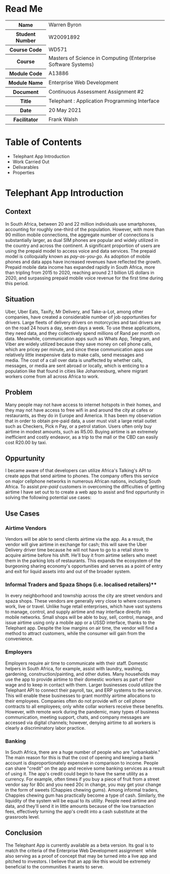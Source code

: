 # Read Me

<table>
   <tbody>
      <tr>
         <th>
            Name
         </th>
         <td>
            Warren Byron
         </td>
      </tr>
      <tr>
         <th>
            Student Number
         </th>
         <td>
            W20091892
         </td>
      </tr>
      <tr>
         <th>
            Course Code
         </th>
         <td>
            WD571
         </td>
      </tr>
      <tr>
         <th>
            Course
         </th>
         <td>
            Masters of Science in Computing (Enterprise Software Systems)
         </td>
      </tr>
      <tr>
         <th>
            Module Code
         </th>
         <td>
            A13886
         </td>
      </tr>
      <tr>
         <th>
            Module Name
         </th>
         <td>
            Enterprise Web Development
         </td>
      </tr>
      <tr>
         <th>
            Document
         </th>
         <td>
            Continuous Assessment Assignment #2
         </td>
      </tr>
      <tr>
         <th>
            Title
         </th>
         <td>
            Telephant : Application Programming Interface
         </td>
      </tr>
      <tr>
         <th>
            Date
         </th>
         <td>
            20 May 2021
         </td>
      </tr>
      <tr>
         <th>
            Facilitator
         </th>
         <td>
            Frank Walsh
         </td>
      </tr>
   </tbody>
</table>

# Table of Contents

* Telephant App Introduction
* Work Carried Out
* Delivarables
* Properties

# Telephant App Introduction

## Context
In South Africa, between 20 and 22 million individuals use smartphones, accounting for roughly one-third of the population. However, with more than 90 million mobile connections, the aggregate number of connections is substantially larger, as dual SIM phones are popular and widely utilized in the country and across the continent.  A significant proportion of users are using the prepaid model to access voice and data services.   The prepaid model is colloquially known as *pay-as-you-go*.  As adoption of mobile phones and data apps have increased revenues have reflected the growth.  Prepaid mobile data income has expanded rapidly in South Africa, more than tripling from 2015 to 2020, reaching around 2.1 billion US dollars in 2020, and surpassing prepaid mobile voice revenue for the first time during this period.

## Situation
Uber, Uber Eats, Taxify, Mr Delivery, and Take-a-Lot, among other companies, have created a considerable number of job opportunities for drivers. Large fleets of delivery drivers on motorcycles and taxi drivers are on the road 24 hours a day, seven days a week. To use these applications, they need data, and they collectively spend millions of Rand per month on data.  Meanwhile, communication apps such as Whats App, Telegram, and Viber are widely utilized because they save money on cell phone calls, which are pricey per minute, and since these communication apps use relatively little inexpensive data to make calls, send messages and media. The cost of a call over data is unaffected by whether calls, messages, or media are sent abroad or locally, which is enticing to a population like that found in cities like Johannesburg, where migrant workers come from all across Africa to work.

## Problem
Many people may not have access to internet hotspots in their homes, and they may not have access to free wifi in and around the city at cafes or restaurants, as they do in Europe and America. It has been my observation that in order to obtain pre-paid data, a user must visit a large retail outlet such as Checkers, Pick n Pay, or a petrol station. Users often only buy airtime in modest amounts, such as R5.00.  Buying airtime is an extremely inefficient and costly endeavor, as a trip to the mall or the CBD can easily cost R20.00 by taxi.

## Oppurtunity
I became aware of that developers can utilize Africa's Talking's API to create apps that send airtime to phones. The company offers this service on major cellphone networks in numerous African nations, including South Africa.  To assist *pre-paid* customers in overcoming the difficulties of getting airtime I have set out to to create a web app to assist and find oppurtunity in solving the following potential use cases:

## Use Cases

### Airtime Vendors
Vendors will be able to send clients airtime via the app. As a result, the vendor will give airtime in exchange for cash; this will save the Uber Delivery driver time because he will not have to go to a retail store to acquire airtime before his shift. He'll buy it from airtime sellers who meet them in the parking lots of restaurants.  This expands the ecosystem of the burgeoning sharing economy's opportunities and serves as a point of entry and exit for liquid assets into and out of the broader system.

### Informal Traders and Spaza Shops (i.e. localised retailers)**
In every neighborhood and township across the city are street vendors and spaza shops.  These vendors are generally very close to where consumers work, live or travel.  Unlike huge retail enterprises, which have vast systems to manage, control, and supply airtime and may interface directly into mobile networks. Small shops will be able to buy, sell, control, manage, and issue airtime using only a mobile app or a USSD interface, thanks to the Telephant app.  Despite the low margins on air time, the vendor will find a method to attract customers, while the consumer will gain from the convenience.

### Employers
Employers require air time to communicate with their staff. Domestic helpers in South Africa, for example, assist with laundry, washing, gardening, construction/painting, and other duties. Many households may use the app to provide airtime to their domestic workers as part of their wage and to keep in contact with them.  Larger businesses could utilize the Telephant API to connect their payroll, tax, and ERP systems to the service. This will enable these businesses to grant monthly airtime allocations to their employees.  Companies often do not provide wifi or cell phone contracts to all employees; only white collar workers receive these benefits. However, with remote work during the pandemic, many types of business communication, meeting support, chats, and company messages are accessed via digital channels; however, denying airtime to all workers is clearly a discriminatory labor practice.

### Banking
In South Africa, there are a huge number of people who are "unbankable." The main reason for this is that the cost of opening and keeping a bank account is disproportionately expensive in comparison to income. People can share "credit" on the app and receive some banking services as a result of using it.  The app's credit could begin to have the same utility as a currency. For example, often times if you buy a piece of fruit from a street vendor say for 80c and you need 20c in change, you may get your change in the form of sweets (Chappies chewing gums). Among informal traders, Chappies chewing gum has practically become a type of cash. Similarly, the liquidity of the system will be equal to its utility. People need airtime and data, and they'll send it in little amounts because of the low transaction fees, effectively turning the app's credit into a cash substitute at the grassroots level.

## Conclusion
The Telephant App is currently available as a beta version. Its goal is to match the criteria of the Enterprise Web Development assignment  while also serving as a proof of concept that may be turned into a live app and pitched to investors. I believe that an app like this would be extremely beneficial to the communities it wants to serve.